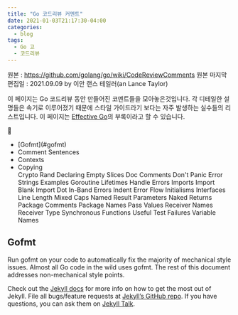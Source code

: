 ```yaml
---
title: "Go 코드리뷰 커멘트"
date: 2021-01-03T21:17:30-04:00
categories:
  - blog
tags:
  - Go 고
  - 코드리뷰
---
```


원본 : https://github.com/golang/go/wiki/CodeReviewComments
원본 마지막 편집일 : 2021.09.09 by 이안 랜스 테일러(an Lance Taylor)

이 페이지는 Go 코드리뷰 동안 만들어진 코멘트들을 모아놓은것입니다. 각 디테일한 설명들은 속기로 이루어졌기 때문에 스타일 가이드라기 보다는 자주 발생하는 실수들의 리스트입니다. 
이 페이지는 [Effective Go](https://go.dev/doc/effective_go)의 부록이라고 할 수 있습니다.

 
<ul>
<li>[Gofmt](#gofmt)</li>
<li>Comment Sentences</li>
<li>Contexts</li>
<li>Copying</li>
Crypto Rand
Declaring Empty Slices
Doc Comments
Don't Panic
Error Strings
Examples
Goroutine Lifetimes
Handle Errors
Imports
Import Blank
Import Dot
In-Band Errors
Indent Error Flow
Initialisms
Interfaces
Line Length
Mixed Caps
Named Result Parameters
Naked Returns
Package Comments
Package Names
Pass Values
Receiver Names
Receiver Type
Synchronous Functions
Useful Test Failures
Variable Names
</ul>


<a name="gofmt">
  <h2>Gofmt</h2>
  Run gofmt on your code to automatically fix the majority of mechanical style issues. Almost all Go code in the wild uses gofmt. The rest of this document     addresses non-mechanical style points.
</a>


Check out the [Jekyll docs][jekyll-docs] for more info on how to get the most out of Jekyll. File all bugs/feature requests at [Jekyll’s GitHub repo][jekyll-gh]. If you have questions, you can ask them on [Jekyll Talk][jekyll-talk].

[jekyll-docs]: https://jekyllrb.com/docs/home
[jekyll-gh]:   https://github.com/jekyll/jekyll
[jekyll-talk]: https://talk.jekyllrb.com/
